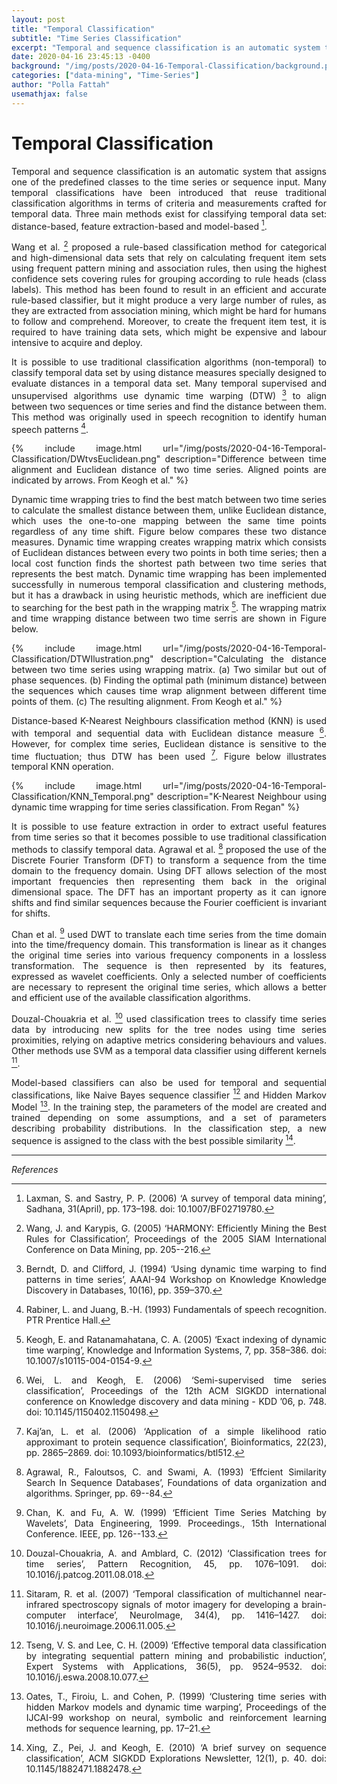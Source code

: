 ```yaml
---
layout: post
title: "Temporal Classification"
subtitle: "Time Series Classification"
excerpt: "Temporal and sequence classification is an automatic system that assigns one of the predefined classes to the time series or sequence input"
date: 2020-04-16 23:45:13 -0400
background: "/img/posts/2020-04-16-Temporal-Classification/background.png"
categories: ["data-mining", "Time-Series"]
author: "Polla Fattah"
usemathjax: false
---
```

<style>body p{text-align: justify}</style>


# Temporal Classification

Temporal and sequence classification is an automatic system that assigns one of the predefined classes to the time series or sequence input. Many temporal classifications have been introduced that reuse traditional classification algorithms in terms of criteria and measurements crafted for temporal data. Three main methods exist for classifying temporal data set: distance-based, feature extraction-based and model-based [^1].


Wang et al. [^2] proposed a rule-based classification method for categorical and high-dimensional data sets that rely on calculating frequent item sets using frequent pattern mining and association rules, then using the highest confidence sets covering rules for grouping according to rule heads (class labels). This method has been found to result in an efficient and accurate rule-based classifier, but it might produce a very large number of rules, as they are extracted from association mining, which might be hard for humans to follow and comprehend. Moreover, to create the frequent item test, it is required to have training data sets, which might be expensive and labour intensive to acquire and deploy.

It is possible to use traditional classification algorithms (non-temporal) to classify temporal data set by using distance measures specially designed to evaluate distances in a temporal data set. Many temporal supervised and unsupervised algorithms use dynamic time warping (DTW) [^6] to align between two sequences or time series and find the distance between them. This method was originally used in speech recognition to identify human speech patterns [^3].

{% include image.html url="/img/posts/2020-04-16-Temporal-Classification/DWtvsEuclidean.png" description="Difference between time alignment and Euclidean distance of two time series. Aligned points are indicated by arrows. From Keogh et al." %}

Dynamic time wrapping tries to find the best match between two time series to calculate the smallest distance between them, unlike Euclidean distance, which uses the one-to-one mapping between the same time points regardless of any time shift. Figure below compares these two distance measures. Dynamic time wrapping creates wrapping matrix which consists of Euclidean distances between every two points in both time series; then a local cost function finds the shortest path between two time series that represents the best match. Dynamic time wrapping has been implemented successfully in numerous temporal classification and clustering methods, but it has a drawback in using heuristic methods, which are inefficient due to searching for the best path in the wrapping matrix [^4]. The wrapping matrix and time wrapping distance between two time serris are shown in Figure below.

{% include image.html url="/img/posts/2020-04-16-Temporal-Classification/DTWIlustration.png" description="Calculating the distance between two time series using wrapping matrix. (a) Two similar but out of phase sequences. (b) Finding the optimal path (minimum distance) between the sequences which causes time wrap alignment between different time points of them. (c) The resulting alignment. From Keogh et al." %}



Distance-based K-Nearest Neighbours classification method (KNN) is used with temporal and sequential data with Euclidean distance measure [^7]. However, for complex time series, Euclidean distance is sensitive to the time fluctuation; thus DTW has been used [^8]. Figure below illustrates temporal KNN operation.

{% include image.html url="/img/posts/2020-04-16-Temporal-Classification/KNN_Temporal.png" description="K-Nearest Neighbour using dynamic time wrapping for time series classification. From Regan" %}

It is possible to use feature extraction in order to extract useful features from time series so that it becomes possible to use traditional classification methods to classify temporal data. Agrawal et al. [^9] proposed the use of the Discrete Fourier Transform (DFT)  to transform a sequence from the time domain to the frequency domain. Using DFT allows selection of the most important frequencies then representing them back in the original dimensional space. The DFT has an important property as it can ignore shifts and find similar sequences because the Fourier coefficient is invariant for shifts.

Chan et al. [^10] used DWT to translate each time series from the time domain into the time/frequency domain. This transformation is linear as it changes the original time series into various frequency components in a lossless transformation. The sequence is then represented by its features, expressed as wavelet coefficients. Only a selected number of coefficients are necessary to represent the original time series, which allows a better and efficient use of the available classification algorithms.

Douzal-Chouakria et al. [^11] used classification trees to classify time series data by introducing new splits for the tree nodes using time series proximities, relying on adaptive metrics considering behaviours and values. Other methods use SVM as a temporal data classifier using different kernels [^12].

Model-based classifiers can also be used for temporal and sequential classifications, like Naive Bayes sequence classifier [^13] and Hidden Markov Model [^14]. In the training step, the parameters of the model are created and trained depending on some assumptions, and a set of parameters describing probability distributions. In the classification step, a new sequence is assigned to the class with the best possible similarity [^15].

---

_References_

[^1]: Laxman, S. and Sastry, P. P. (2006) ‘A survey of temporal data mining’, Sadhana, 31(April), pp. 173–198. doi: 10.1007/BF02719780.
[^2]: Wang, J. and Karypis, G. (2005) ‘HARMONY: Efficiently Mining the Best Rules for Classification’, Proceedings of the 2005 SIAM International Conference on Data Mining, pp. 205--216.
[^3]:Rabiner, L. and Juang, B.-H. (1993) Fundamentals of speech recognition. PTR Prentice Hall.
[^4]: Keogh, E. and Ratanamahatana, C. A. (2005) ‘Exact indexing of dynamic time warping’, Knowledge and Information Systems, 7, pp. 358–386. doi: 10.1007/s10115-004-0154-9.
[^5]: Regan, M. (2014) K-Nearest Neighbors with Dynamic Time Warping, GitHub. Available at: https://github.com/markdregan/K-Nearest-Neighbors-with-Dynamic-Time-Warping.
[^6]: Berndt, D. and Clifford, J. (1994) ‘Using dynamic time warping to find patterns in time series’, AAAI-94 Workshop on Knowledge Knowledge Discovery in Databases, 10(16), pp. 359–370.
[^7]:Wei, L. and Keogh, E. (2006) ‘Semi-supervised time series classification’, Proceedings of the 12th ACM SIGKDD international conference on Knowledge discovery and data mining - KDD ’06, p. 748. doi: 10.1145/1150402.1150498.
[^8]: Kaj’an, L. et al. (2006) ‘Application of a simple likelihood ratio approximant to protein sequence classification’, Bioinformatics, 22(23), pp. 2865–2869. doi: 10.1093/bioinformatics/btl512.
[^9]:Agrawal, R., Faloutsos, C. and Swami, A. (1993) ‘Effcient Similarity Search In Sequence Databases’, Foundations of data organization and algorithms. Springer, pp. 69--84.
[^10]:Chan, K. and Fu, A. W. (1999) ‘Efficient Time Series Matching by Wavelets’, Data Engineering, 1999. Proceedings., 15th International Conference. IEEE, pp. 126--133.
[^11]:Douzal-Chouakria, A. and Amblard, C. (2012) ‘Classification trees for time series’, Pattern Recognition, 45, pp. 1076–1091. doi: 10.1016/j.patcog.2011.08.018.
[^12]: Sitaram, R. et al. (2007) ‘Temporal classification of multichannel near-infrared spectroscopy signals of motor imagery for developing a brain-computer interface’, NeuroImage, 34(4), pp. 1416–1427. doi: 10.1016/j.neuroimage.2006.11.005.
[^13]: Tseng, V. S. and Lee, C. H. (2009) ‘Effective temporal data classification by integrating sequential pattern mining and probabilistic induction’, Expert Systems with Applications, 36(5), pp. 9524–9532. doi: 10.1016/j.eswa.2008.10.077.
[^14]:Oates, T., Firoiu, L. and Cohen, P. (1999) ‘Clustering time series with hidden Markov models and dynamic time warping’, Proceedings of the IJCAI-99 workshop on neural, symbolic and reinforcement learning methods for sequence learning, pp. 17–21.
[^15]: Xing, Z., Pei, J. and Keogh, E. (2010) ‘A brief survey on sequence classification’, ACM SIGKDD Explorations Newsletter, 12(1), p. 40. doi: 10.1145/1882471.1882478.
